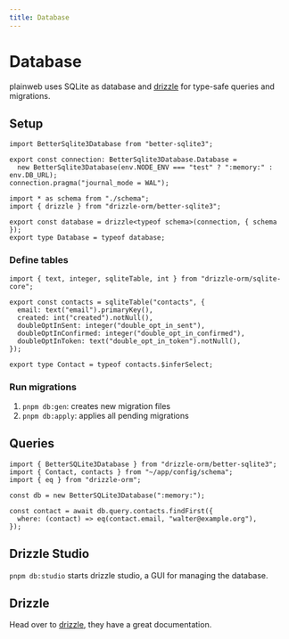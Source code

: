 ```yaml
---
title: Database
---
```


# Database

plainweb uses SQLite as database and [drizzle](https://orm.drizzle.team/docs/overview) for type-safe queries and migrations.

## Setup

```tsx
import BetterSqlite3Database from "better-sqlite3";

export const connection: BetterSqlite3Database.Database =
  new BetterSqlite3Database(env.NODE_ENV === "test" ? ":memory:" : env.DB_URL);
connection.pragma("journal_mode = WAL");
```

```tsx
import * as schema from "./schema";
import { drizzle } from "drizzle-orm/better-sqlite3";

export const database = drizzle<typeof schema>(connection, { schema });
export type Database = typeof database;
```

### Define tables

```tsx
import { text, integer, sqliteTable, int } from "drizzle-orm/sqlite-core";

export const contacts = sqliteTable("contacts", {
  email: text("email").primaryKey(),
  created: int("created").notNull(),
  doubleOptInSent: integer("double_opt_in_sent"),
  doubleOptInConfirmed: integer("double_opt_in_confirmed"),
  doubleOptInToken: text("double_opt_in_token").notNull(),
});

export type Contact = typeof contacts.$inferSelect;
```

### Run migrations

1. `pnpm db:gen`: creates new migration files
2. `pnpm db:apply`: applies all pending migrations

## Queries

```tsx
import { BetterSQLite3Database } from "drizzle-orm/better-sqlite3";
import { Contact, contacts } from "~/app/config/schema";
import { eq } from "drizzle-orm";

const db = new BetterSQLite3Database(":memory:");

const contact = await db.query.contacts.findFirst({
  where: (contact) => eq(contact.email, "walter@example.org"),
});
```

## Drizzle Studio

`pnpm db:studio` starts drizzle studio, a GUI for managing the database.

## Drizzle

Head over to [drizzle](https://orm.drizzle.team/docs/overview), they have a great documentation.
